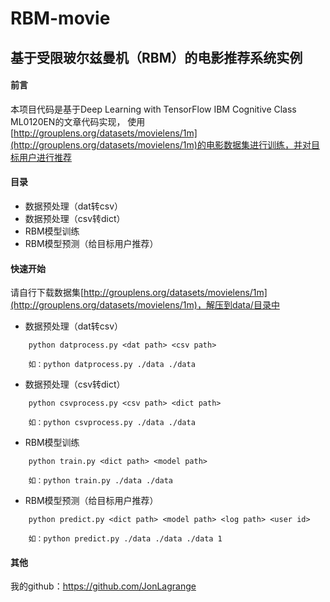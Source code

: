 # RBM-movie
## 基于受限玻尔兹曼机（RBM）的电影推荐系统实例
#### 前言
本项目代码是基于Deep Learning with TensorFlow IBM Cognitive Class ML0120EN的文章代码实现，
使用[http://grouplens.org/datasets/movielens/1m](http://grouplens.org/datasets/movielens/1m)的电影数据集进行训练，并对目标用户进行推荐

#### 目录
* 数据预处理（dat转csv）
* 数据预处理（csv转dict）
* RBM模型训练
* RBM模型预测（给目标用户推荐）

#### 快速开始
请自行下载数据集[http://grouplens.org/datasets/movielens/1m](http://grouplens.org/datasets/movielens/1m)，解压到data/目录中

* 数据预处理（dat转csv）
```
    python datprocess.py <dat path> <csv path>
    
    如：python datprocess.py ./data ./data
```   
    
* 数据预处理（csv转dict）
```
    python csvprocess.py <csv path> <dict path>
    
    如：python csvprocess.py ./data ./data
```    

* RBM模型训练
```
    python train.py <dict path> <model path>
    
    如：python train.py ./data ./data
```    

* RBM模型预测（给目标用户推荐）
```
    python predict.py <dict path> <model path> <log path> <user id>
    
    如：python predict.py ./data ./data ./data 1
```
#### 其他
我的github：https://github.com/JonLagrange
